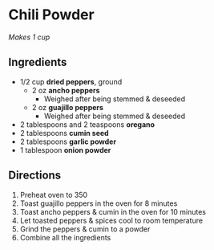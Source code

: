 # Chili Powder

*Makes 1 cup*

## Ingredients

* 1/2 cup **dried peppers**, ground
    * 2 oz **ancho peppers**
        * Weighed after being stemmed & deseeded
    * 2 oz **guajillo peppers**
        * Weighed after being stemmed & deseeded
* 2 tablespoons and 2 teaspoons **oregano**
* 2 tablespoons **cumin seed**
* 2 tablespoons **garlic powder**
* 1 tablespoon **onion powder**

## Directions

1. Preheat oven to 350
1. Toast guajillo peppers in the oven for 8 minutes
1. Toast ancho peppers & cumin in the oven for 10 minutes
1. Let toasted peppers & spices cool to room temperature
1. Grind the peppers & cumin to a powder
1. Combine all the ingredients
